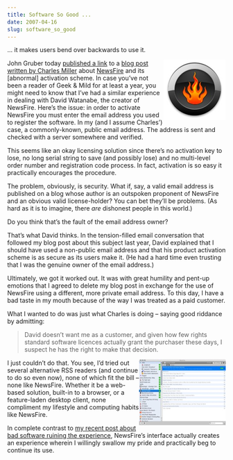 ```yaml
---
title: Software So Good ...
date: 2007-04-16
slug: software_so_good
---
```

<p>&#8230; it makes users bend over backwards to use it.</p>

<p><img src="/assets/img/newsfire-icon.jpg" border="0" height="140" width="144" alt="NewsFire icon" align="right" class="imgright" />John Gruber today <a href="http://daringfireball.net/linked/2007/april#mon-16-miller">published a link</a> to a <a href="http://fishbowl.pastiche.org/2007/04/15/product_activation_sucks">blog post written by Charles Miller</a> about <a href="http://www.newsfirerss.com">NewsFire</a> and its [abnormal] activation scheme. In case you&#8217;ve not been a reader of Geek &amp; Mild for at least a year, you might need to know that I&#8217;ve had a similar experience in dealing with David Watanabe, the creator of NewsFire. 
Here&#8217;s the issue: in order to activate NewsFire you must enter the email address you used to register the software. In my (and I assume Charles&#8217;) case, a commonly-known, public email address. The address is sent and checked with a server somewhere and verified.</p>

<p>This seems like an okay licensing solution since there&#8217;s no activation key to lose, no long serial string to save (and possibly lose) and no multi-level order number and registration code process. In fact, <span class="pullquote">activation is so easy it practically encourages the procedure</span>.</p>

<p>The problem, obviously, is security. What if, say, a valid email address is published on a blog whose author is an outspoken proponent of NewsFire and an obvious valid license-holder? You can bet they&#8217;ll be problems. (As hard as it is to imagine, there <em>are</em> dishonest people in this world.)</p>

<p>Do you think that&#8217;s the fault of the email address owner?</p>

<p>That&#8217;s what David thinks. In the tension-filled email conversation that followed my blog post about this subject last year, David explained that I should have used a non-public email address and that his product activation scheme is as secure as its users make it. (He had a hard time even trusting that I was the genuine owner of the email address.)</p>

<p>Ultimately, we got it worked out. It was with great humility and pent-up emotions that I agreed to delete my blog post in exchange for the use of NewsFire using a different, more private email address. To this day, I have a bad taste in my mouth because of the way I was treated as a paid customer.</p>

<p>What I wanted to do was just what Charles is doing &#8211; saying good riddance by admitting:</p>

<blockquote>
  <p>David doesn&#8217;t want me as a customer, and given how few rights standard software licences actually grant the purchaser these days, I suspect he has the right to make that decision.</p>
</blockquote>

<p><img src="/assets/img/newsfire-interface.jpg" border="0" height="152" width="200" alt="NewsFire's interface" align="right" class="imgright" />I just couldn&#8217;t do that. You see, I&#8217;d tried out several alternative RSS readers (and continue to do so even now), none of which fit the bill &#8211; none like NewsFire. Whether it be a web-based solution, built-in to a browser, or a feature-laden desktop client, none compliment my lifestyle and computing habits like NewsFire.</p>

<p>In complete contrast to <a href="http://seansperte.com/entry/developers_your_software_doesnt_work_unless_it_does_what_i_want/">my recent post about bad software ruining the experience</a>, NewsFire&#8217;s interface actually creates an experience wherein I willingly swallow my pride and practically beg to continue its use.</p>